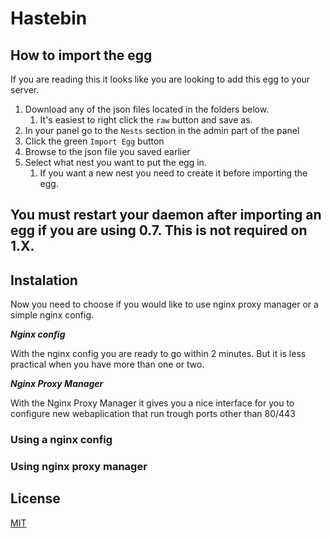 # Hastebin

## How to import the egg

If you are reading this it looks like you are looking to add this egg to your server.

1. Download any of the json files located in the folders below.
   1. It's easiest to right click the `raw` button and save as.
2. In your panel go to the `Nests` section in the admin part of the panel
3. Click the green `Import Egg` button
4. Browse to the json file you saved earlier
5. Select what nest you want to put the egg in.
   1. If you want a new nest you need to create it before importing the egg.

## You must restart your daemon after importing an egg if you are using 0.7. This is not required on 1.X.

## Instalation

Now you need to choose if you would like to use nginx proxy manager or a simple nginx config.

***Nginx config***

With the nginx config you are ready to go within 2 minutes.
But it is less practical when you have more than one or two.


***Nginx Proxy Manager***

With the Nginx Proxy Manager it gives you a nice interface for you to configure new webaplication that run trough ports other than 80/443
### Using a nginx config



### Using nginx proxy manager

## License
[MIT](https://choosealicense.com/licenses/mit/)


    